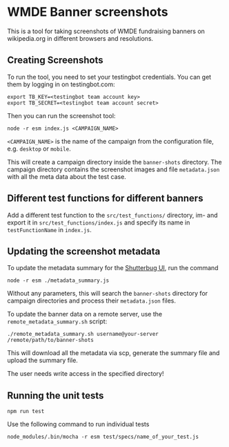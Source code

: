 # WMDE Banner screenshots

This is a tool for taking screenshots of WMDE fundraising banners on wikipedia.org in different browsers and resolutions.

## Creating Screenshots

To run the tool, you need to set your testingbot credentials. You can get them by logging in on testingbot.com:

    export TB_KEY=<testingbot team account key>
    export TB_SECRET=<testingbot team account secret>

Then you can run the screenshot tool:

    node -r esm index.js <CAMPAIGN_NAME>
    
`<CAMPAIGN_NAME>` is the name of the campaign from the configuration file, e.g. `desktop` or `mobile`.
    
This will create a campaign directory inside the `banner-shots` directory. The campaign directory contains the 
screenshot images and file `metadata.json` with all the meta data about the test case.

## Different test functions for different banners

Add a different test function to the `src/test_functions/` directory,
im- and export it in `src/test_functions/index.js` and specify its name in
`testFunctionName` in `index.js`.

## Updating the screenshot metadata
To update the metadata summary for the [Shutterbug UI](https://github.com/wmde/shutterbug), run the command

    node -r esm ./metadata_summary.js

Without any parameters, this will search the `banner-shots` directory for campaign directories and process their 
`metadata.json` files. 

To update the banner data on a remote server, use the `remote_metadata_summary.sh` script:

    ./remote_metadata_summary.sh username@your-server /remote/path/to/banner-shots

This will download all the metadata via scp, generate the summary file and upload the summary file.

The user needs write access in the specified directory!

## Running the unit tests

    npm run test

Use the following command to run individual tests

    node_modules/.bin/mocha -r esm test/specs/name_of_your_test.js 
